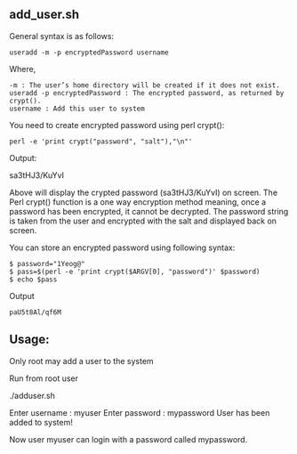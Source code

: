 add_user.sh
----------


General syntax is as follows:

`useradd -m -p encryptedPassword username`

Where,

    -m : The user’s home directory will be created if it does not exist.
    useradd -p encryptedPassword : The encrypted password, as returned by crypt().
    username : Add this user to system

You need to create encrypted password using perl crypt():

`perl -e 'print crypt("password", "salt"),"\n"'`

Output:

sa3tHJ3/KuYvI 

Above will display the crypted password (sa3tHJ3/KuYvI) on screen. The Perl crypt() function is a one way encryption method meaning, once a password has been encrypted, it cannot be decrypted.
The password string is taken from the user and encrypted with the salt and displayed back on screen.

You can store an encrypted password using following syntax:
```
$ password="1Yeog@"
$ pass=$(perl -e 'print crypt($ARGV[0], "password")' $password)
$ echo $pass
```

Output

`
paU5t8Al/qf6M
`

Usage:
---------
Only root may add a user to the system

Run from root user

./adduser.sh

Enter username : myuser
Enter password : mypassword
User has been added to system!

Now user myuser can login with a password called mypassword.